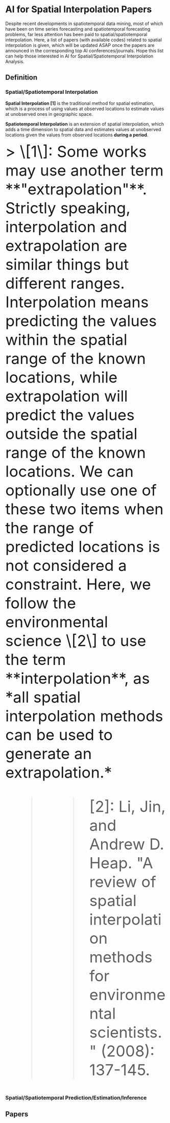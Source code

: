 # AI for Spatial Interpolation Papers
Despite recent developments in spatiotemporal data mining, most of which have been on time series forecasting and spatiotemporal forecasting problems, far less attention has been paid to spatial/spatiotemporal interpolation.
Here, a list of papers (with available codes) related to spatial interpolation is given, which will be updated ASAP once the papers are announced in the corresponding top AI conferences/journals. Hope this list can help those interested in AI for Spatial/Spatiotemporal Interpolation Analysis.

## Definition

### Spatial/Spatiotemporal Interpolation
**Spatial Interpolation \[1\]** is the traditional method for spatial estimation, which is a process of using values at observed locations to estimate values at unobserved ones in geographic space.

**Spatiotemporal Interpolation** is an extension of spatial interpolation, which adds a time dimension to spatial data and estimates values at unobserved locations given the values from observed locations **during a period**.

<font size=10>
> \[1\]: Some works may use another term **"extrapolation"**. Strictly speaking, interpolation and extrapolation are similar things but different ranges. Interpolation means predicting the values within the spatial range of the known locations, while extrapolation will predict the values outside the spatial range of the known locations.
We can optionally use one of these two items when the range of predicted locations is not considered a constraint.
Here, we follow the environmental science \[2\] to use the term **interpolation**, as *all spatial interpolation methods can be used to generate an extrapolation.*

>> \[2\]: Li, Jin, and Andrew D. Heap. "A review of spatial interpolation methods for environmental scientists." (2008): 137-145.
</font>


### Spatial/Spatiotemporal Prediction/Estimation/Inference

## Papers
